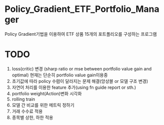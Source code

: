 # Policy_Gradient_ETF_Portfolio_Manager

Policy Gradient기법을 이용하여
ETF 상품 15개의 포트폴리오를 구성하는 프로그램

# TODO
1. loss(critic) 변경 (sharp ratio or mse between portfolio value gain and optimal) 현재는 단순히 portfolio value gain이용중
1. 초기값에 따라 policy 수렴이 달라지는 문제 해결(앙상블 or 모델 구조 변경)
1. 자연어 처리를 이용한 feature 추가(using fn guide report or sth.)
1. portfolio weight(Action)변화 시각화
1. rolling train
1. 모델 간 비교를 위한 메트릭 정하기
1. 거래 수수료 적용
1. 종목별 상한, 하한 적용
